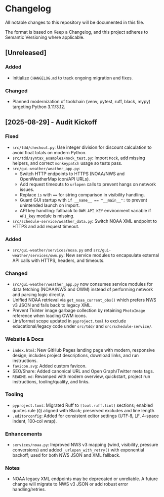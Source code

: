 # Changelog

All notable changes to this repository will be documented in this file.

The format is based on Keep a Changelog, and this project adheres to Semantic Versioning where applicable.

## [Unreleased]

### Added
- Initialize `CHANGELOG.md` to track ongoing migration and fixes.

### Changed
- Planned modernization of toolchain (venv, pytest, ruff, black, mypy) targeting Python 3.11/3.12.

## [2025-08-29] - Audit Kickoff

### Fixed
- `src/tdd/checkout.py`: Use integer division for discount calculation to avoid float totals on modern Python.
- `src/tdd/syntax_examples/mock_test.py`: Import `Mock`, add missing helpers, and correct `monkeypatch` usage so tests pass.
- `src/gui-weather/weather_app.py`:
  - Switch HTTP endpoints to HTTPS (NOAA/NWS and OpenWeatherMap icon/API URLs).
  - Add request timeouts to `urlopen` calls to prevent hangs on network issues.
  - Replace `is` with `==` for string comparison in visibility handling.
  - Guard GUI startup with `if __name__ == "__main__":` to prevent unintended launch on import.
  - API key handling: fallback to `OWM_API_KEY` environment variable if `API_key` module is missing.
- `src/schedule-service/weather_data.py`: Switch NOAA XML endpoint to HTTPS and add request timeout.

### Added
- `src/gui-weather/services/noaa.py` and `src/gui-weather/services/owm.py`: New service modules to encapsulate external API calls with HTTPS, headers, and timeouts.

### Changed
- `src/gui-weather/weather_app.py` now consumes service modules for data fetching (NOAA/NWS and OWM) instead of performing network and parsing logic directly.
- Unified NOAA retrieval via `get_noaa_current_obs()` which prefers NWS v3 JSON and falls back to legacy XML.
- Prevent Tkinter image garbage collection by retaining `PhotoImage` reference when loading OWM icons.
- Lint/format scope updated in `pyproject.toml` to exclude educational/legacy code under `src/tdd/` and `src/schedule-service/`.

### Website & Docs
- `index.html`: New GitHub Pages landing page with modern, responsive design; includes project descriptions, download links, and run instructions.
- `favicon.svg`: Added custom favicon.
- SEO/Share: Added canonical URL and Open Graph/Twitter meta tags.
- `README.md`: Revamped with modern overview, quickstart, project run instructions, tooling/quality, and links.

### Tooling
- `pyproject.toml`: Migrated Ruff to `[tool.ruff.lint]` sections; enabled quotes rule (`Q`) aligned with Black; preserved excludes and line length.
- `.editorconfig`: Added for consistent editor settings (UTF‑8, LF, 4‑space indent, 100‑col wrap).

### Enhancements
- `services/noaa.py`: Improved NWS v3 mapping (wind, visibility, pressure conversions) and added `_urlopen_with_retry()` with exponential backoff; used for both NWS JSON and XML fallback.

### Notes
- NOAA legacy XML endpoints may be deprecated or unreliable. A future change will migrate to NWS v3 JSON or add robust error handling/retries.
